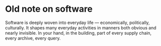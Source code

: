 # Old note on software

Software is deeply woven into everyday life — economically, politically, culturally. It shapes many everyday activities in manners both obvious and nearly invisible. In your hand, in the building, part of every supply chain, every archive, every query.